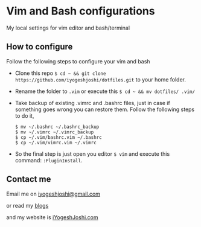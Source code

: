 # Vim and Bash configurations
My local settings for vim editor and bash/terminal

## How to configure
Follow the following steps to configure your vim and bash
* Clone this repo `$ cd ~ && git clone https://github.com/iyogeshjoshi/dotfiles.git` to your home folder.
* Rename the folder to `.vim` or execute this `$ cd ~ && mv dotfiles/ .vim/`
* Take backup of existing .vimrc and .bashrc files, just in case if something goes wrong you can restore them. Follow the following steps to do it,


    ```shell
    $ mv ~/.bashrc ~/.bashrc_backup
    $ mv ~/.vimrc ~/.vimrc_backup
    $ cp ~/.vim/bashrc.vim ~/.bashrc
    $ cp ~/.vim/vimrc.vim ~/.vimrc
    ```


* So the final step is just open you editor `$ vim` and execute this command: `:PluginInstall`.

## Contact me
Email me on [iyogeshjoshi@gmail.com](mailto:iyogeshjoshi@gmail.com)

or read my [blogs](http://blogs.iyogeshjoshi.com)

and my website is [iYogeshJoshi.com](http://iyogeshjoshi.com)
